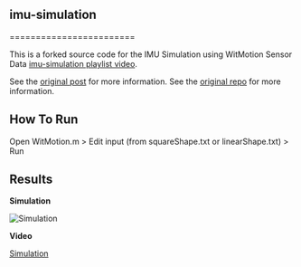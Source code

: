 ## imu-simulation
========================

This is a forked source code for the IMU Simulation using WitMotion Sensor Data [imu-simulation playlist video](https://www.youtube.com/channel/UC3nVUhbfYC0LKdb7oBkOxBw).

See the [original post](http://www.x-io.co.uk/gait-tracking-with-x-imu/) for more information.
See the [original repo](https://github.com/xioTechnologies/Gait-Tracking-With-x-IMU) for more information.

## How To Run

Open WitMotion.m > Edit input (from squareShape.txt or linearShape.txt) > Run

## Results

**Simulation**

![Simulation](https://github.com/kettei/imu-simulation/assets/42662172/0a3c27f4-3350-4a67-9421-616d9736b8d3)

**Video**

[Simulation](https://youtu.be/NofniGuEk3E?si=QGluF2HmlRX0F7tu)

